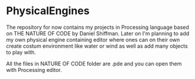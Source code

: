 # PhysicalEngines
The repository for now contains my projects in Processing language based on THE NATURE OF CODE by Daniel Shiffman.
Later on I'm planning to add my own physical engine containing editor where ones can on their own create costum environment like water or  wind as well as add many objects to play with.

All the files in NATURE OF CODE folder are .pde and you can open them with Processing editor.
